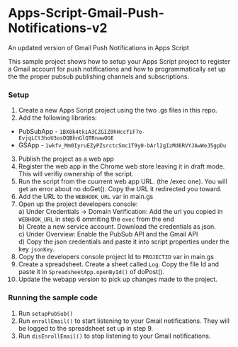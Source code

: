 # Apps-Script-Gmail-Push-Notifications-v2
An updated version of  Gmail Push Notifications in Apps Script

This sample project shows how to setup your Apps Script project to register a Gmail account for push notifications and how to programmatically set up the the proper pubsub publishing channels and subscriptions.   

### Setup
1) Create a new Apps Script project using the two .gs files in this repo.   
2) Add the following libraries:  
  - PubSubApp - `1BX8k4tkiA3CZGIZ0hHccfiF7o-EvjqLCt3hoU3osDQBhnGlQTRnawOGE`  
  - GSApp - `1wkfv_Mm0IyruEZyPZsrctcSmc1T9y0-bArl2gIzMd6RVYJAwWeJ5gpDu`  
3) Publish the project as a web app  
4) Register the web app in the Chrome web store leaving it in draft mode.  This will verifiy ownership of the script.  
5) Run the script from the cuurrent web app URL. (the /exec one).  You will get an error about no doGet().  Copy the URL it redirected you toward.  
6) Add the URL to the `WEBHOOK_URL` var in main.gs  
7) Open up the project developers console:  
  a) Under Credentials -> Domain Verification: Add the url you copied in `WEBHOOK_URL` in step 6 ommiting the `exec` from the end  
  b) Create a new service account.  Download the credentials as json.  
  c) Under Overview:  Enable the PubSub API and the Gmail API   
  d) Copy the json credentials and paste it into script properties under the key `jsonKey`.  
8) Copy the developers console project Id to `PROJECTID` var in main.gs  
9) Create a spreadsheet.  Create a sheet called `Log`.  Copy the file Id and paste it in `SpreadsheetApp.openById()` of doPost().  
10) Update the webapp version to pick up changes made to the project.  
  
### Running the sample code  
1) Run `setupPubSub()`  
2) Run `enrollEmail()` to start listening to your Gmail notifications.  They will be logged to the spreadsheet set up in step 9.  
3) Run `disEnrollEmail()` to stop listening to your Gmail notifications.  
